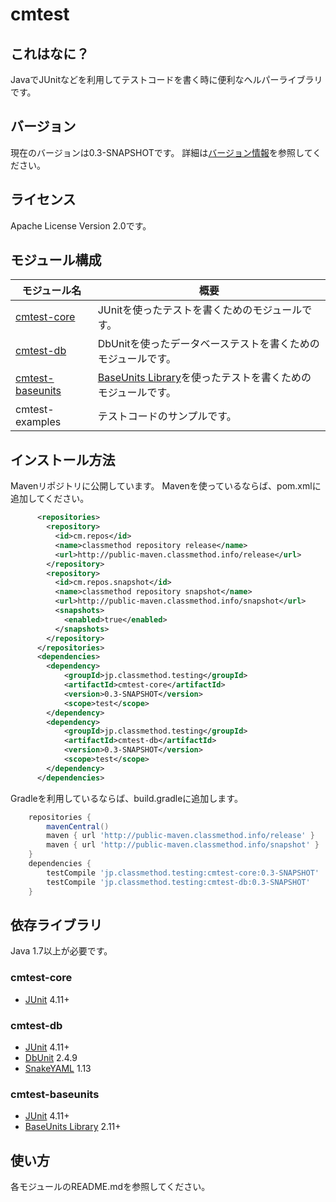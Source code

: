 # cmtest 

## これはなに？
JavaでJUnitなどを利用してテストコードを書く時に便利なヘルパーライブラリです。

## バージョン
現在のバージョンは0.3-SNAPSHOTです。
詳細は[バージョン情報](./VERSION)を参照してください。

## ライセンス
Apache License Version 2.0です。

## モジュール構成

| モジュール名 | 概要 |
| ------ | ------ |
| [cmtest-core](./cmtest-core/) | JUnitを使ったテストを書くためのモジュールです。 |
| [cmtest-db](./cmtest-db/) | DbUnitを使ったデータベーステストを書くためのモジュールです。 |
| [cmtest-baseunits](./cmtest-baseunits/) | [BaseUnits Library](https://github.com/dai0304/baseunits/)を使ったテストを書くためのモジュールです。 |
| cmtest-examples | テストコードのサンプルです。 |


## インストール方法
Mavenリポジトリに公開しています。
Mavenを使っているならば、pom.xmlに追加してください。

```xml
	  <repositories>
	    <repository>
	      <id>cm.repos</id>
	      <name>classmethod repository release</name>
	      <url>http://public-maven.classmethod.info/release</url>
	    </repository>
	    <repository>
	      <id>cm.repos.snapshot</id>
	      <name>classmethod repository snapshot</name>
	      <url>http://public-maven.classmethod.info/snapshot</url>
	      <snapshots>
	        <enabled>true</enabled>
	      </snapshots>
	    </repository>
	  </repositories>
	  <dependencies>
	  	<dependency>
	  	    <groupId>jp.classmethod.testing</groupId>
	  	    <artifactId>cmtest-core</artifactId>
	  	    <version>0.3-SNAPSHOT</version>
	  	    <scope>test</scope>
	  	</dependency>
	  	<dependency>
	  	    <groupId>jp.classmethod.testing</groupId>
	  	    <artifactId>cmtest-db</artifactId>
	  	    <version>0.3-SNAPSHOT</version>
	  	    <scope>test</scope>
	  	</dependency>
	  </dependencies>
```

Gradleを利用しているならば、build.gradleに追加します。

```groovy
	repositories {
		mavenCentral()
		maven { url 'http://public-maven.classmethod.info/release' }
		maven { url 'http://public-maven.classmethod.info/snapshot' }
	}
	dependencies {
		testCompile 'jp.classmethod.testing:cmtest-core:0.3-SNAPSHOT'
		testCompile 'jp.classmethod.testing:cmtest-db:0.3-SNAPSHOT'
	}
```

## 依存ライブラリ
Java 1.7以上が必要です。

### cmtest-core
- [JUnit](http://junit.org/) 4.11+

### cmtest-db
- [JUnit](http://junit.org/) 4.11+
- [DbUnit](http://dbunit.sourceforge.net/) 2.4.9
- [SnakeYAML](https://code.google.com/p/snakeyaml/) 1.13

### cmtest-baseunits
- [JUnit](http://junit.org/) 4.11+
- [BaseUnits Library](https://github.com/dai0304/baseunits/) 2.11+

## 使い方
各モジュールのREADME.mdを参照してください。



